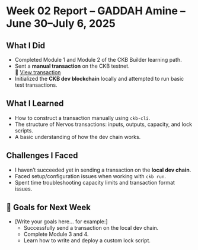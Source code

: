 # Week 02 Report – GADDAH Amine – June 30–July 6, 2025

## What I Did
- Completed Module 1 and Module 2 of the CKB Builder learning path.
- Sent a **manual transaction** on the CKB testnet.  
  🔗 [View transaction](#)
- Initialized the **CKB dev blockchain** locally and attempted to run basic test transactions.

## What I Learned
- How to construct a transaction manually using `ckb-cli`.
- The structure of Nervos transactions: inputs, outputs, capacity, and lock scripts.
- A basic understanding of how the dev chain works.

## Challenges I Faced
- I haven’t succeeded yet in sending a transaction on the **local dev chain**.
- Faced setup/configuration issues when working with `ckb run`.
- Spent time troubleshooting capacity limits and transaction format issues.

## 🎯 Goals for Next Week
- [Write your goals here... for example:]
  - Successfully send a transaction on the local dev chain.
  - Complete Module 3 and 4.
  - Learn how to write and deploy a custom lock script.
